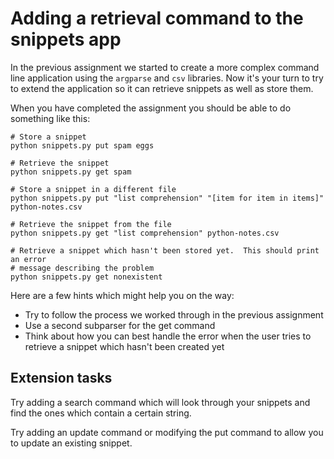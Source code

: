 [//]: <> (name: Adding a retrieval command to the snippets app)
[//]: <> (author: Joe Turner)
[//]: <> (type: code yourself)
[//]: <> (time: 60)

# Adding a retrieval command to the snippets app

In the previous assignment we started to create a more complex command line application using the `argparse` and `csv` libraries.  Now it's your turn to try to extend the application so it can retrieve snippets as well as store them.

When you have completed the assignment you should be able to do something like this:

```console
# Store a snippet
python snippets.py put spam eggs

# Retrieve the snippet
python snippets.py get spam

# Store a snippet in a different file
python snippets.py put "list comprehension" "[item for item in items]" python-notes.csv

# Retrieve the snippet from the file
python snippets.py get "list comprehension" python-notes.csv

# Retrieve a snippet which hasn't been stored yet.  This should print an error
# message describing the problem
python snippets.py get nonexistent  
```

Here are a few hints which might help you on the way:

* Try to follow the process we worked through in the previous assignment
* Use a second subparser for the get command
* Think about how you can best handle the error when the user tries to retrieve a snippet which hasn't been created yet

## Extension tasks

Try adding a search command which will look through your snippets and find the ones which contain a certain string.

Try adding an update command or modifying the put command to allow you to update an existing snippet.

